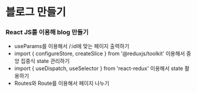 # 블로그 만들기
### React JS를 이용해 blog 만들기
- useParams를 이용해서 /:id에 맞는 페이지 출력하기
- import { configureStore, createSlice } from '@reduxjs/toolkit' 이용해서 중앙 집중식 state 관리하기
- import { useDispatch, useSelector } from 'react-redux' 이용해서 state 활용하기
- Routes와 Route를 이용해서 페이지 나누기
